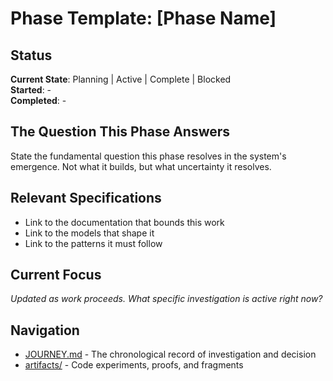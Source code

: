 # Phase Template: [Phase Name]

## Status
**Current State**: Planning | Active | Complete | Blocked  
**Started**: -  
**Completed**: -  

## The Question This Phase Answers

State the fundamental question this phase resolves in the system's emergence. Not what it builds, but what uncertainty it resolves.

## Relevant Specifications

- Link to the documentation that bounds this work
- Link to the models that shape it
- Link to the patterns it must follow

## Current Focus

*Updated as work proceeds. What specific investigation is active right now?*

## Navigation

- [JOURNEY.md](./JOURNEY.md) - The chronological record of investigation and decision
- [artifacts/](./artifacts/) - Code experiments, proofs, and fragments